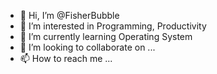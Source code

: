 - 👋 Hi, I’m @FisherBubble
- 👀 I’m interested in Programming, Productivity
- 🌱 I’m currently learning Operating System
- 💞️ I’m looking to collaborate on ...
- 📫 How to reach me ...

<!---
FisherBubble/FisherBubble is a ✨ special ✨ repository because its `README.md` (this file) appears on your GitHub profile.
You can click the Preview link to take a look at your changes.
--->
